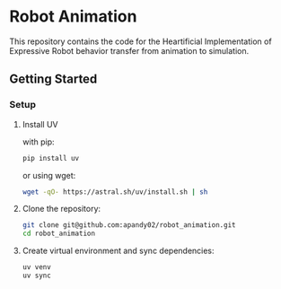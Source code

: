 # Robot Animation

This repository contains the code for the Heartificial Implementation of Expressive Robot behavior transfer from animation to simulation.

## Getting Started

### Setup

1. Install UV
   
   with pip:
   ```bash
   pip install uv
   ```
   or using wget:
   ```bash
   wget -qO- https://astral.sh/uv/install.sh | sh
   ```

2. Clone the repository:
   ```bash
   git clone git@github.com:apandy02/robot_animation.git
   cd robot_animation
   ```

3. Create virtual environment and sync dependencies:
   ```bash
   uv venv
   uv sync
   ```